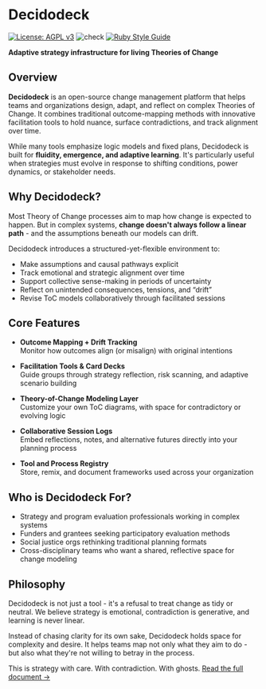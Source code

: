 # Decidodeck

[![License: AGPL v3](https://img.shields.io/badge/License-AGPL_v3-blue.svg)](https://www.gnu.org/licenses/agpl-3.0)
![check](https://github.com/EventideSystems/decidodeck/actions/workflows/ci.yml/badge.svg)
[![Ruby Style Guide](https://img.shields.io/badge/code_style-rubocop-brightgreen.svg)](https://github.com/rubocop/rubocop)

**Adaptive strategy infrastructure for living Theories of Change**

## Overview

**Decidodeck** is an open-source change management platform that helps teams and organizations design, adapt, and reflect on complex Theories of Change. It combines traditional outcome-mapping methods with innovative facilitation tools to hold nuance, surface contradictions, and track alignment over time.

While many tools emphasize logic models and fixed plans, Decidodeck is built for **fluidity, emergence, and adaptive learning**. It's particularly useful when strategies must evolve in response to shifting conditions, power dynamics, or stakeholder needs.

## Why Decidodeck?

Most Theory of Change processes aim to map how change is expected to happen. But in complex systems, **change doesn't always follow a linear path** - and the assumptions beneath our models can drift.

Decidodeck introduces a structured-yet-flexible environment to:

- Make assumptions and causal pathways explicit
- Track emotional and strategic alignment over time
- Support collective sense-making in periods of uncertainty
- Reflect on unintended consequences, tensions, and “drift”
- Revise ToC models collaboratively through facilitated sessions

## Core Features

- **Outcome Mapping + Drift Tracking**  
  Monitor how outcomes align (or misalign) with original intentions

- **Facilitation Tools & Card Decks**  
  Guide groups through strategy reflection, risk scanning, and adaptive scenario building

- **Theory-of-Change Modeling Layer**  
  Customize your own ToC diagrams, with space for contradictory or evolving logic

- **Collaborative Session Logs**  
  Embed reflections, notes, and alternative futures directly into your planning process

- **Tool and Process Registry**  
  Store, remix, and document frameworks used across your organization

## Who is Decidodeck For?

- Strategy and program evaluation professionals working in complex systems  
- Funders and grantees seeking participatory evaluation methods  
- Social justice orgs rethinking traditional planning formats  
- Cross-disciplinary teams who want a shared, reflective space for change modeling

## Philosophy

Decidodeck is not just a tool - it's a refusal to treat change as tidy or neutral. We believe strategy is emotional, contradiction is generative, and learning is never linear.

Instead of chasing clarity for its own sake, Decidodeck holds space for complexity and desire. It helps teams map not only what they aim to do - but also what they're not willing to betray in the process.

This is strategy with care. With contradiction. With ghosts. [Read the full document →](/doc/PHILOSOPHY.md)

